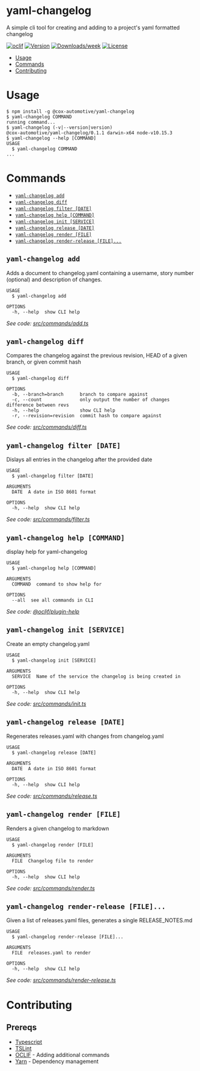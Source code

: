 yaml-changelog <!-- omit in toc -->
==============

A simple cli tool for creating and adding to a project&#39;s yaml formatted changelog

[![oclif](https://img.shields.io/badge/cli-oclif-brightgreen.svg)](https://oclif.io)
[![Version](https://img.shields.io/npm/v/yaml-changelog.svg)](https://www.npmjs.com/package/@cox-automotive/yaml-changelog)
[![Downloads/week](https://img.shields.io/npm/dw/yaml-changelog.svg)](https://www.npmjs.com/package/@cox-automotive/yaml-changelog)
[![License](https://img.shields.io/npm/l/yaml-changelog.svg)](https://github.com/Cox-Automotive/yaml-changelog/blob/master/LICENSE)

<!-- toc -->
* [Usage](#usage)
* [Commands](#commands)
* [Contributing](#contributing)
<!-- tocstop -->
# Usage
<!-- usage -->
```sh-session
$ npm install -g @cox-automotive/yaml-changelog
$ yaml-changelog COMMAND
running command...
$ yaml-changelog (-v|--version|version)
@cox-automotive/yaml-changelog/0.1.1 darwin-x64 node-v10.15.3
$ yaml-changelog --help [COMMAND]
USAGE
  $ yaml-changelog COMMAND
...
```
<!-- usagestop -->
# Commands
<!-- commands -->
* [`yaml-changelog add`](#yaml-changelog-add)
* [`yaml-changelog diff`](#yaml-changelog-diff)
* [`yaml-changelog filter [DATE]`](#yaml-changelog-filter-date)
* [`yaml-changelog help [COMMAND]`](#yaml-changelog-help-command)
* [`yaml-changelog init [SERVICE]`](#yaml-changelog-init-service)
* [`yaml-changelog release [DATE]`](#yaml-changelog-release-date)
* [`yaml-changelog render [FILE]`](#yaml-changelog-render-file)
* [`yaml-changelog render-release [FILE]...`](#yaml-changelog-render-release-file)

## `yaml-changelog add`

Adds a document to changelog.yaml containing a username, story number (optional) and description of changes.

```
USAGE
  $ yaml-changelog add

OPTIONS
  -h, --help  show CLI help
```

_See code: [src/commands/add.ts](https://github.com/Cox-Automotive/yaml-changelog/blob/v0.1.1/src/commands/add.ts)_

## `yaml-changelog diff`

Compares the changelog against the previous revision, HEAD of a given branch, or given commit hash

```
USAGE
  $ yaml-changelog diff

OPTIONS
  -b, --branch=branch      branch to compare against
  -c, --count              only output the number of changes difference between revs
  -h, --help               show CLI help
  -r, --revision=revision  commit hash to compare against
```

_See code: [src/commands/diff.ts](https://github.com/Cox-Automotive/yaml-changelog/blob/v0.1.1/src/commands/diff.ts)_

## `yaml-changelog filter [DATE]`

Dislays all entries in the changelog after the provided date

```
USAGE
  $ yaml-changelog filter [DATE]

ARGUMENTS
  DATE  A date in ISO 8601 format

OPTIONS
  -h, --help  show CLI help
```

_See code: [src/commands/filter.ts](https://github.com/Cox-Automotive/yaml-changelog/blob/v0.1.1/src/commands/filter.ts)_

## `yaml-changelog help [COMMAND]`

display help for yaml-changelog

```
USAGE
  $ yaml-changelog help [COMMAND]

ARGUMENTS
  COMMAND  command to show help for

OPTIONS
  --all  see all commands in CLI
```

_See code: [@oclif/plugin-help](https://github.com/oclif/plugin-help/blob/v2.1.6/src/commands/help.ts)_

## `yaml-changelog init [SERVICE]`

Create an empty changelog.yaml

```
USAGE
  $ yaml-changelog init [SERVICE]

ARGUMENTS
  SERVICE  Name of the service the changelog is being created in

OPTIONS
  -h, --help  show CLI help
```

_See code: [src/commands/init.ts](https://github.com/Cox-Automotive/yaml-changelog/blob/v0.1.1/src/commands/init.ts)_

## `yaml-changelog release [DATE]`

Regenerates releases.yaml with changes from changelog.yaml

```
USAGE
  $ yaml-changelog release [DATE]

ARGUMENTS
  DATE  A date in ISO 8601 format

OPTIONS
  -h, --help  show CLI help
```

_See code: [src/commands/release.ts](https://github.com/Cox-Automotive/yaml-changelog/blob/v0.1.1/src/commands/release.ts)_

## `yaml-changelog render [FILE]`

Renders a given changelog to markdown

```
USAGE
  $ yaml-changelog render [FILE]

ARGUMENTS
  FILE  Changelog file to render

OPTIONS
  -h, --help  show CLI help
```

_See code: [src/commands/render.ts](https://github.com/Cox-Automotive/yaml-changelog/blob/v0.1.1/src/commands/render.ts)_

## `yaml-changelog render-release [FILE]...`

Given a list of releases.yaml files, generates a single RELEASE_NOTES.md

```
USAGE
  $ yaml-changelog render-release [FILE]...

ARGUMENTS
  FILE  releases.yaml to render

OPTIONS
  -h, --help  show CLI help
```

_See code: [src/commands/render-release.ts](https://github.com/Cox-Automotive/yaml-changelog/blob/v0.1.1/src/commands/render-release.ts)_
<!-- commandsstop -->
# Contributing
<!-- contribute -->
## Prereqs
- [Typescript](https://www.typescriptlang.org/)
- [TSLint](https://palantir.github.io/tslint/)
- [OCLIF](https://github.com/oclif/oclif) - Adding additional commands
- [Yarn](https://yarnpkg.com/en/) - Dependency management
<!-- contributestop -->
